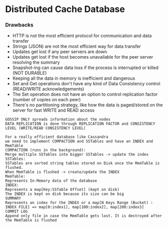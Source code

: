# Distributed Cache Database

### Drawbacks

- HTTP is not the most efficient protocol for communication and data transfer
- Strings (JSON) are not the most efficient way for data transfer
- Updates get lost if any peer servers are down
- Updates get lost if the host becomes unavailable for the peer server resolving the summary
- Snapshot-ing can cause data loss if the process is interrupted or killed (NOT DURABLE)
- Keeping all the data in memory is inefficient and dangerous
- Set and Get operations don't have any kind of Data Consistency control (READ/WRITE acknowledgements)
- The Set operation does not have an option to control replication factor (number of copies on each peer)
- There's no partitioning strategy, like how the data is paged/stored on the server for fast WRITE and READ access

```text
GOSSIP ONLY spreads information about the nodes
DATA REPLICATION is done through REPLICATION FACTOR and CONSISTENCY LEVEL (WRITE/READ CONSISTENCY LEVEL)

For a really efficient database like Cassandra
we need to implement COMPACTION and SSTables and have an INDEX and MemTable
COMPACTION (runs in the background):
Merge multiple SSTables into bigger SSTables -> update the index
SSTables:
SSTables are sorted string tables stored on Disk once the MemTable is flushed.
When MemTable is flushed -> create/update the INDEX
MemTable:
Represents In-Memory data of the database
INDEX:
Represents a map[Key:SSTable Offset] (kept on disk)
The INDEX is kept on disk because its size can be big
SUMMARY
Represents an index for the INDEX or a map[N Keys Range (Bucket) : INDEX FILE] => map[0:index1], map[100:index2], map[200:index3]
COMMIT LOG
Append only file in case the MemTable gets lost. It is destroyed after the MemTable is flushed
```
